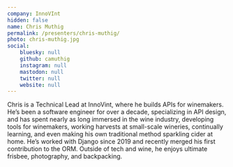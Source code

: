 ```yaml
---
company: InnoVInt
hidden: false
name: Chris Muthig
permalink: /presenters/chris-muthig/
photo: chris-muthig.jpg
social:
    bluesky: null
    github: camuthig
    instagram: null
    mastodon: null
    twitter: null
    website: null
---
```


Chris is a Technical Lead at InnoVint, where he builds APIs for winemakers. He’s been a software engineer for over a decade, specializing in API design, and has spent nearly as long immersed in the wine industry, developing tools for winemakers, working harvests at small-scale wineries, continually learning, and even making his own traditional method sparkling cider at home. He’s worked with Django since 2019 and recently merged his first contribution to the ORM. Outside of tech and wine, he enjoys ultimate frisbee, photography, and backpacking.